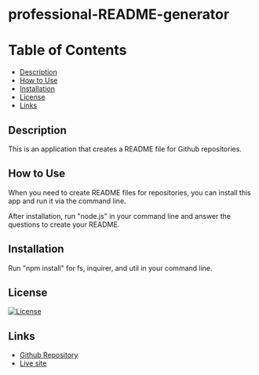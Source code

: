 # professional-README-generator

# Table of Contents
* [Description](#description)
* [How to Use](#use)
* [Installation](#installation)
* [License](#license)
* [Links](#links)
        
## Description
This is an application that creates a README file for Github repositories.


## How to Use
When you need to create README files for repositories, you can install this app and run it via the command line.

After installation, run "node.js" in your command line and answer the questions to create your README.


## Installation
Run "npm install" for fs, inquirer, and util in your command line.


## License
[![License](https://img.shields.io/badge/license-MIT-gray)](https://shields.io)

        
## Links
* [Github Repository](https://github.com/tedtalktimmy/professional-README-generator)
* [Live site](https://tedtalktimmy.github.io/professional-README-generator/)